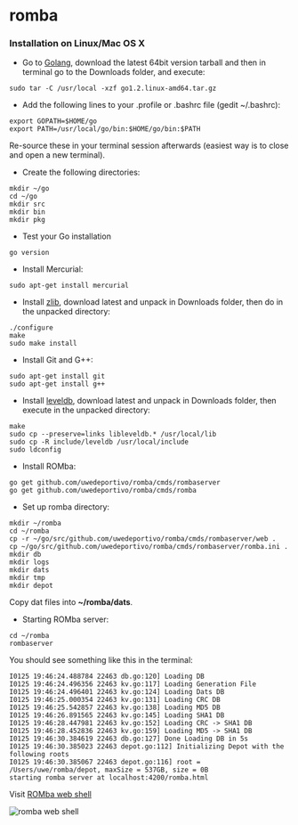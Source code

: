 romba
=====

### Installation on Linux/Mac OS X

* Go to [Golang](https://code.google.com/p/go/downloads/list), download the latest 64bit version tarball and then in terminal go to the Downloads folder, and execute:

```
sudo tar -C /usr/local -xzf go1.2.linux-amd64.tar.gz
```

* Add the following lines to your .profile or .bashrc file (gedit ~/.bashrc):

```
export GOPATH=$HOME/go
export PATH=/usr/local/go/bin:$HOME/go/bin:$PATH
```

Re-source these in your terminal session afterwards (easiest way is to close and open a new terminal).

* Create the following directories:

```
mkdir ~/go
cd ~/go
mkdir src
mkdir bin
mkdir pkg
```

* Test your Go installation

```
go version
```

* Install Mercurial:

```
sudo apt-get install mercurial
```

* Install [zlib](http://www.zlib.net/), download latest and unpack in Downloads folder, then do in the unpacked directory:

```
./configure
make
sudo make install
```

* Install Git and G++:

```
sudo apt-get install git
sudo apt-get install g++
```

* Install [leveldb](https://code.google.com/p/leveldb/downloads/list), download latest and unpack in Downloads folder, then execute in the unpacked directory:

```
make
sudo cp --preserve=links libleveldb.* /usr/local/lib
sudo cp -R include/leveldb /usr/local/include
sudo ldconfig
```

* Install ROMba:

```
go get github.com/uwedeportivo/romba/cmds/rombaserver
go get github.com/uwedeportivo/romba/cmds/romba
```

* Set up romba directory:

```
mkdir ~/romba
cd ~/romba
cp -r ~/go/src/github.com/uwedeportivo/romba/cmds/rombaserver/web .
cp ~/go/src/github.com/uwedeportivo/romba/cmds/rombaserver/romba.ini .
mkdir db
mkdir logs
mkdir dats
mkdir tmp
mkdir depot
```

Copy dat files into __~/romba/dats__.

* Starting ROMba server:

```
cd ~/romba
rombaserver
```

You should see something like this in the terminal:
```
I0125 19:46:24.488784 22463 db.go:120] Loading DB
I0125 19:46:24.496356 22463 kv.go:117] Loading Generation File
I0125 19:46:24.496401 22463 kv.go:124] Loading Dats DB
I0125 19:46:25.000354 22463 kv.go:131] Loading CRC DB
I0125 19:46:25.542857 22463 kv.go:138] Loading MD5 DB
I0125 19:46:26.891565 22463 kv.go:145] Loading SHA1 DB
I0125 19:46:28.447981 22463 kv.go:152] Loading CRC -> SHA1 DB
I0125 19:46:28.452836 22463 kv.go:159] Loading MD5 -> SHA1 DB
I0125 19:46:30.384619 22463 db.go:127] Done Loading DB in 5s
I0125 19:46:30.385023 22463 depot.go:112] Initializing Depot with the following roots
I0125 19:46:30.385067 22463 depot.go:116] root = /Users/uwe/romba/depot, maxSize = 537GB, size = 0B
starting romba server at localhost:4200/romba.html
```

Visit [ROMba web shell](http://localhost:4200/romba.html)

![romba web shell](https://github.com/uwedeportivo/romba/raw/master/docs/rombaweb.png "romba web")
